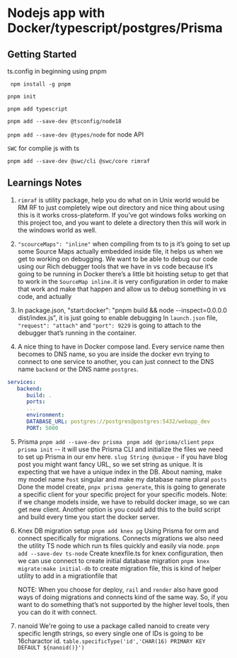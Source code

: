 # Nodejs app with Docker/typescript/postgres/Prisma

## Getting Started

ts.config in beginning using pnpm

` npm install -g pnpm`

`pnpm init`

`pnpm add typescript`

`pnpm add --save-dev @tsconfig/node18`

`pnpm add --save-dev @types/node` for node API

`SWC` for complie js with ts

`pnpm add --save-dev @swc/cli @swc/core rimraf`

## Learnings Notes

1. `rimraf` is utility package, help you do what on in Unix world would be RM RF to just completely wipe out directory and nice thing about using this is it works cross-plateform. If you’ve got windows folks working on this project too, and you want to delete a directory then this will work in the windows world as well.

2. `"scourceMaps": "inline"` when compiling from ts to js it’s going to set up some Source Maps actually embedded inside file, it helps us when we get to working on debugging. We want to be able to debug our code using our Rich debugger tools that we have in vs code because it’s going to be running in Docker there’s a little bit hoisting setup to get that to work in the `SourceMap inline.`it is very configuration in order to make that work and make that happen and allow us to debug something in vs code, and actually

3. In package.json, "start:docker": "pnpm build && node --inspect=0.0.0.0 dist/index.js", it is just going to enable debugging
   In `launch.json` file, `"request": "attach"` and `"port": 9229` is going to attach to the debugger that’s running in the container.

4. A nice thing to have in Docker compose land. Every service name then becomes to DNS name, so you are inside the docker evn trying to connect to one service to another, you can just connect to the DNS name `backend` or the DNS name `postgres`.

```yml
services:
   backend:
      build: .
      ports:
      ...
      environment:
      DATABASE_URL: postgres://postgres@postgres:5432/webapp_dev
      PORT: 5000
```

5. Prisma
   `pnpm add --save-dev prisma`
   ` pnpm add @prisma/client`
   `pnpx prisma init` -- it will use the Prisma CLI and initialize the files we need to set up Prisma in our env here.
   `slug String @unique` - if you have blog post you might want fancy URL, so we set string as unique. It is expecting that we have a unique index in the DB.
   About naming, make my model name `Post` singular and make my database name plural `posts`
   Done the model create, `pnpx prisma generate`, this is going to generate a specific client for your specific project for your specific models.
   Note: if we change models inside, we have to rebuild docker image, so we can get new client. Another option is you could add this to the build script and build every time you start the docker server.

6. Knex DB migration setup
   `pnpm add knex pg`
   Using Prisma for orm and connect specifically for migrations. Connects migrations we also need the utility TS node which run ts files quickly and easily via node.
   `pnpm add --save-dev ts-node`
   Create knexfile.ts for knex configuration, then we can use connect to create initial database migration
   `pnpm knex migrate:make initial-db` to create migration file, this is kind of helper utility to add in a migrationfile that

   NOTE: When you choose for deploy, `rail` and `render` also have good ways of doing migrations and connects kind of the same way. So, if you want to do something that’s not supported by the higher level tools, then you can do it with connect.

7. nanoid
   We're going to use a package called nanoid to create very specific length strings, so every single one of IDs is going to be 16charactor id.
   `table.specificType('id','CHAR(16) PRIMARY KEY DEFAULT ${nanoid()}')`
